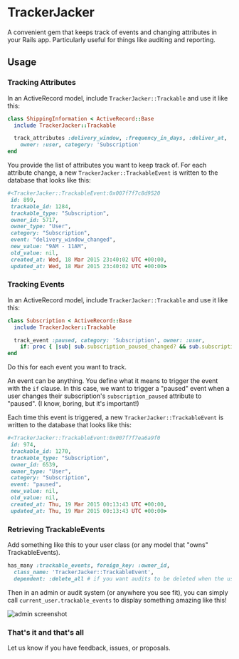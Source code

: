 # TrackerJacker

A convenient gem that keeps track of events and changing attributes in your Rails app. Particularly useful for things like auditing and reporting.

## Usage

### Tracking Attributes

In an ActiveRecord model, include `TrackerJacker::Trackable` and use it like this:

```ruby
class ShippingInformation < ActiveRecord::Base
  include TrackerJacker::Trackable

  track_attributes :delivery_window, :frequency_in_days, :deliver_at,
    owner: :user, category: 'Subscription'
end
```

You provide the list of attributes you want to keep track of. For each attribute change, a new `TrackerJacker::TrackableEvent` is written to the database that looks like this:

```ruby
#<TrackerJacker::TrackableEvent:0x007f7f7c8d9520
 id: 899,
 trackable_id: 1284,
 trackable_type: "Subscription",
 owner_id: 5717,
 owner_type: "User",
 category: "Subscription",
 event: "delivery_window_changed",
 new_value: "9AM - 11AM",
 old_value: nil,
 created_at: Wed, 18 Mar 2015 23:40:02 UTC +00:00,
 updated_at: Wed, 18 Mar 2015 23:40:02 UTC +00:00>
```

### Tracking Events

In an ActiveRecord model, include `TrackerJacker::Trackable` and use it like this:

```ruby
class Subscription < ActiveRecord::Base
  include TrackerJacker::Trackable

  track_event :paused, category: 'Subscription', owner: :user,
    if: proc { |sub| sub.subscription_paused_changed? && sub.subscription_paused? }
end
```

Do this for each event you want to track.

An event can be anything. You define what it means to trigger the event with the `if` clause. In this case, we want to trigger a "paused" event when a user changes their subscription's `subscription_paused` attribute to "paused". (I know, boring, but it's important!)

 Each time this event is triggered, a new `TrackerJacker::TrackableEvent` is written to the database that looks like this:


```ruby
#<TrackerJacker::TrackableEvent:0x007f7f7ea6a9f0
 id: 974,
 trackable_id: 1270,
 trackable_type: "Subscription",
 owner_id: 6539,
 owner_type: "User",
 category: "Subscription",
 event: "paused",
 new_value: nil,
 old_value: nil,
 created_at: Thu, 19 Mar 2015 00:13:43 UTC +00:00,
 updated_at: Thu, 19 Mar 2015 00:13:43 UTC +00:00>
```

### Retrieving TrackableEvents

Add something like this to your user class (or any model that "owns" TrackableEvents).

```ruby
has_many :trackable_events, foreign_key: :owner_id,
  class_name: 'TrackerJacker::TrackableEvent',
  dependent: :delete_all # if you want audits to be deleted when the user is delete from your site.
```



Then in an admin or audit system (or anywhere you see fit), you can simply call `current_user.trackable_events` to display something amazing like this!

![admin screenshot](https://photos-4.dropbox.com/t/2/AAD2fA5rMtb-LdrZAmykytHgWHpvBhCyLz1V1LeEiduTjQ/12/2239574/png/32x32/1/1438401600/0/2/Screenshot%202015-07-31%2019.11.32.png/CNbYiAEgASACIAMgBCAFIAYgBygBKAIoBw/P79oqYp6AyQyCDmNiKOy0n0aHJUDQoXWVscIs5NU8-s?size=1280x960&size_mode=2)


### That's it and that's all

Let us know if you have feedback, issues, or proposals.
